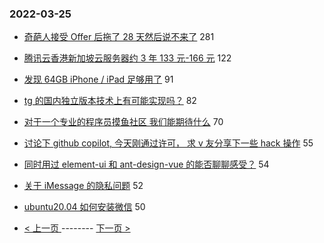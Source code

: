 ### 2022-03-25 
- [奇葩人接受 Offer 后拖了 28 天然后说不来了](https://www.v2ex.com/t/842711) 281
- [腾讯云香港新加坡云服务器约 3 年 133 元-166 元](https://www.v2ex.com/t/842736) 122
- [发现 64GB iPhone / iPad 足够用了](https://www.v2ex.com/t/842826) 91
- [tg 的国内独立版本技术上有可能实现吗？](https://www.v2ex.com/t/842799) 82
- [对于一个专业的程序员摸鱼社区 我们能期待什么](https://www.v2ex.com/t/842802) 70
- [讨论下 github copilot, 今天刚通过许可， 求 v 友分享下一些 hack 操作](https://www.v2ex.com/t/842780) 55
- [同时用过 element-ui 和 ant-design-vue 的能否聊聊感受？](https://www.v2ex.com/t/842750) 54
- [关于 iMessage 的隐私问题](https://www.v2ex.com/t/842739) 52
- [ubuntu20.04 如何安装微信](https://www.v2ex.com/t/842818) 50 

- [ < 上一页 ](https://github.com/able8/v2ex-hot-record/blob/master/2022-03-24.md) -------- [ 下一页 > ](https://github.com/able8/v2ex-hot-record/blob/master/2022-03-26.md)